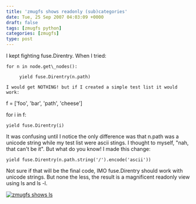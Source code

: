```yaml
---
title: 'zmugfs shows readonly (sub)categories'
date: Tue, 25 Sep 2007 04:03:09 +0000
draft: false
tags: [zmugfs python]
categories: [zmugfs]
type: post
---
```


I kept fighting fuse.Direntry. When I tried:

```
for n in node.get\_nodes():

     yield fuse.Direntry(n.path)

I would get NOTHING! but if I created a simple test list it would work:

```
f = \['foo', 'bar', 'path', 'cheese'\]

for i in f:

    yield fuse.Direntry(i)

It was confusing until I notice the only difference was that n.path was a unicode string while my test list were ascii stings. I thought to myself, "nah, that can't be it". But what do you know! I made this change:

```
yield fuse.Direntry(n.path.string('/').encode('ascii'))
```

Not sure if that will be the final code, IMO fuse.Direntry should work with unicode strings. But none the less, the result is a magnificent readonly view using ls and ls -l.

[![zmugfs shows ls](http://zeusville.files.wordpress.com/2007/09/zmugfs_ls.png)](http://zeusville.files.wordpress.com/2007/09/zmugfs_ls.png "zmugfs shows ls")


```
```